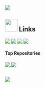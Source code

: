 
<img max-width="800" src="https://media0.giphy.com/media/UTek0q3N8osh8agH4Y/giphy.gif?cid=6c09b95297fa8d745adb3f28116a3442805de4f2c1b8a3fc&rid=giphy.gif&ct=g"/>

## <img height="40" src="https://raw.githubusercontent.com/innng/innng/master/assets/kyubey.gif"/> Links
[![](https://img.shields.io/badge/-Linkedin-0073B1?style=flat-square)](https://www.linkedin.com/in/etozheluka/)
[![](https://img.shields.io/badge/-Telegram-1C9CEA?style=flat-square)](https://t.me/etozheluka)
[![](https://img.shields.io/badge/-Steam-332B40?style=flat-square)](https://steamcommunity.com/id/iMomonga/)
[![](https://img.shields.io/badge/-Discord-5865F2?style=flat-square)](https://discordapp.com/users/Momonga#9220)

#### Top Repositories


<a href="https://github.com/iTarley/TBC_Course_Exam">
  <img align="center" src="https://github-readme-stats.vercel.app/api/pin/?username=iTarley&repo=TBC_Final&theme=buefy" />
</a>


<a href="https://github.com/iTarley/TBC_Course_Exam">
  <img align="center" src="https://github-readme-stats.vercel.app/api/pin/?username=iTarley&repo=TBC_Course_Exam&theme=buefy" />
</a>

<br />
<br />


![](https://komarev.com/ghpvc/?username=iTarley)
